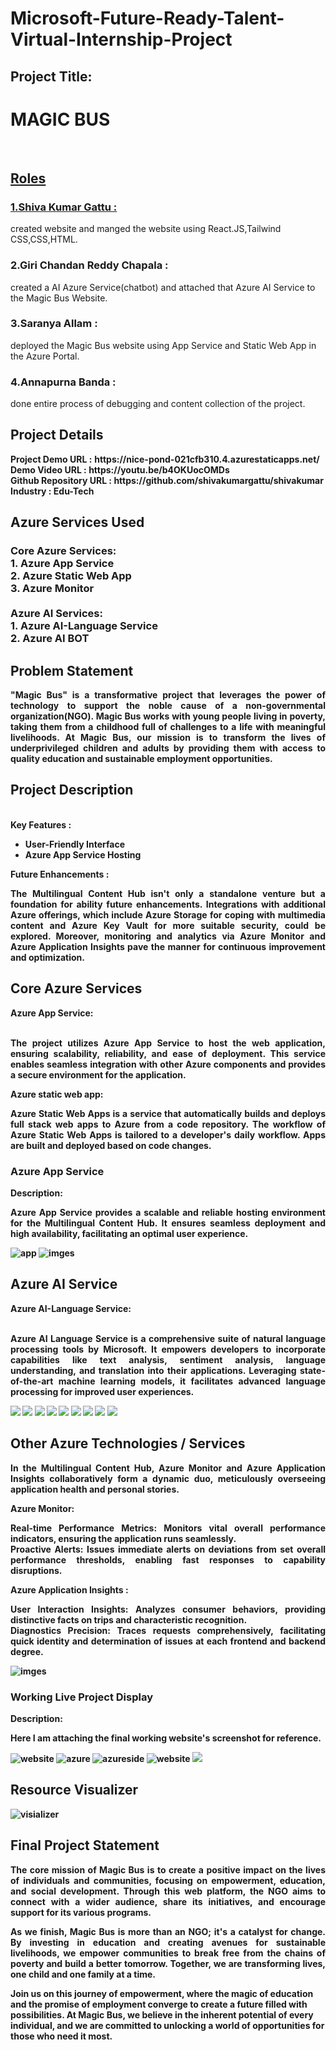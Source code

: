<h1>Microsoft-Future-Ready-Talent-Virtual-Internship-Project</h1>
<h2>Project Title:</h2><h1>MAGIC BUS</h1>
<br/>
<h2><b><u>Roles</u></b></h2>
<h3><u>1.Shiva Kumar Gattu :</u></h3> created website and manged the website using React.JS,Tailwind CSS,CSS,HTML.
<h3>2.Giri Chandan Reddy Chapala :</h3> created a AI Azure Service(chatbot) and attached that Azure AI Service to the Magic Bus Website.
<h3>3.Saranya Allam :</h3> deployed the Magic Bus website using App Service and Static Web App in the Azure Portal.
<h3>4.Annapurna Banda :</h3> done entire process of debugging and content collection of the project.
<br/>
<h2>Project Details</h2>
<b>Project Demo URL :</b> <b>https://nice-pond-021cfb310.4.azurestaticapps.net/ <br>
<b>Demo Video URL :</b> <b>https://youtu.be/b4OKUocOMDs <br>
<b>Github Repository URL :</b> <b>https://github.com/shivakumargattu/shivakumar<br>
<b>Industry :</b><b> Edu-Tech<br>
<h2>Azure Services Used</h2>
<h3>
Core Azure Services: <br>
1. Azure App Service <br>
2. Azure Static Web App <br>
3. Azure Monitor<br> <br>
Azure AI Services: <br>
1. Azure AI-Language Service <br>
2. Azure AI BOT
</h3>
<h2>Problem Statement</h2>
<p align="justify">"Magic Bus" is a transformative project that leverages the power of technology to support the noble cause of a non-governmental organization(NGO). Magic Bus works with young people living in poverty, taking them from a childhood full of challenges to a life with meaningful livelihoods. At Magic Bus, our mission is to transform the lives of underprivileged children and adults by providing them with access to quality education and sustainable employment opportunities.</p>
<h2>Project Description</h2>
<p align="justify"></p><br>
<b>Key Features :</b>
<ul>
    <li>User-Friendly Interface</li>
    <li>Azure App Service Hosting</li>
</ul>
<b>Future Enhancements :</b><br>
<p align="justify">The Multilingual Content Hub isn't only a standalone venture but a foundation for ability future enhancements. Integrations with additional Azure offerings, which include Azure Storage for coping with multimedia content and Azure Key Vault for more suitable security, could be explored. Moreover, monitoring and analytics via Azure Monitor and Azure Application Insights pave the manner for continuous improvement and optimization.</p>
<h2>Core Azure Services</h2>
<b>Azure App Service:</b><br><p align="justify"><br>The project utilizes Azure App Service to host the web application, ensuring scalability, reliability, and ease of deployment. This service enables seamless integration with other Azure components and provides a secure environment for the application.</p>

<b>Azure static web app:</b><br><p align="justify">Azure Static Web Apps is a service that automatically builds and deploys full stack web apps to Azure from a code repository. The workflow of Azure Static Web Apps is tailored to a developer's daily workflow. Apps are built and deployed based on code changes.</p>


<h3>Azure App Service</h3>
<b>Description:</b><p align="justify">Azure App Service provides a scalable and reliable hosting environment for the Multilingual Content Hub. It ensures seamless deployment and high availability, facilitating an optimal user experience.</p>
<img alt="app" src="https://github.com/shivakumargattu/shivakumar/assets/121631767/5cf679dd-ea38-466f-b49d-64962d0a34a7"/>

<img alt="imges" src="https://github.com/shivakumargattu/shivakumar/assets/121631767/ad2bfbfc-1fe9-49bc-b3c7-8905d3d67460"/>


<h2>Azure AI Service</h2>
<b>Azure AI-Language Service:</b><br><br><p align="justify">Azure AI Language Service is a comprehensive suite of natural language processing tools by Microsoft. It empowers developers to incorporate capabilities like text analysis, sentiment analysis, language understanding, and translation into their applications. Leveraging state-of-the-art machine learning models, it facilitates advanced language processing for improved user experiences.
</p>

<img src="https://github.com/shivakumargattu/shivakumar/assets/121631767/73740817-e1ed-4734-a8ab-4470812cd248"/>

<img src="https://github.com/shivakumargattu/shivakumar/assets/121631767/1f2e87b3-58db-4435-bb9f-c26040cfa22e"/>

<img src="https://github.com/shivakumargattu/shivakumar/assets/121631767/7d240474-eba3-4cd1-9512-bfce8db0b3e5"/>
<img src="https://github.com/shivakumargattu/shivakumar/assets/121631767/e3a9e5ce-7eb2-4041-a298-678a00ddfc62"/>
<img src="https://github.com/shivakumargattu/shivakumar/assets/121631767/33976c8d-7141-42ea-8d39-431dc5a12acd"/>
<img src="https://github.com/shivakumargattu/shivakumar/assets/121631767/f26e9762-8b9b-4784-9bb7-6921f2e8e7fc"/>

<img src="https://github.com/shivakumargattu/shivakumar/assets/121631767/8258fe1b-ee6d-49d2-a698-0ea7332f8478"/>

<img src="https://github.com/shivakumargattu/shivakumar/assets/121631767/dfda16f2-b9f6-481a-86a4-6168482f8c66"/> 
 <img src="https://github.com/shivakumargattu/shivakumar/assets/121631767/0bf2b46a-cd7b-4e37-b143-77bddd1fac73"/>





  
<h2>Other Azure Technologies / Services</h2>
<p align="justify">In the Multilingual Content Hub, Azure Monitor and Azure Application Insights collaboratively form a dynamic duo, meticulously overseeing application health and personal stories.</p>

<b>Azure Monitor:</b><p align="justify"><b>Real-time Performance Metrics:</b> Monitors vital overall performance indicators, ensuring the application runs seamlessly.<br>
<b>Proactive Alerts:</b> Issues immediate alerts on deviations from set overall performance thresholds, enabling fast responses to capability disruptions.</p>
<b>Azure Application Insights :</b><p align="justify">
<b>User Interaction Insights:</b> Analyzes consumer behaviors, providing distinctive facts on trips and characteristic recognition.<br>
<b>Diagnostics Precision:</b> Traces requests comprehensively, facilitating quick identity and determination of issues at each frontend and backend degree.

<img alt="imges" src="https://github.com/shivakumargattu/shivakumar/assets/121631767/a1a85cfe-bad6-47cc-9749-08d8dfb93ee7"/>


<h3>Working Live Project Display</h3>
<b>Description:</b><p align="justify">Here I am attaching the final working website's screenshot for reference.</p>

<img alt="website" src="https://github.com/shivakumargattu/shivakumar/assets/121631767/a3c35542-74b1-41c6-a747-08bca05719b9"/>
<img alt="azure" src="https://github.com/shivakumargattu/shivakumar/assets/121631767/8fd6db0d-5844-4c96-9b5a-30f0279df64f"/>
<img alt="azureside" src="https://github.com/shivakumargattu/shivakumar/assets/121631767/6d6936e2-168a-4563-b786-1cdf100aa7e3"/>

<img alt="website" src="https://github.com/shivakumargattu/shivakumar/assets/121631767/77ad7fb2-a5bf-4593-98e2-41bdeb87ab22"/>
<img src="https://github.com/shivakumargattu/shivakumar/assets/121631767/dda747fa-7a14-4252-a98d-7e7c2c264de7"/>
<h2>Resource Visualizer </h2>
<img alt="visializer" src="https://github.com/shivakumargattu/shivakumar/assets/121631767/02a65190-987e-4e86-aac6-bda55ab744f9"/>

<h2>Final Project Statement</h2>
<p align="justify">The core mission of Magic Bus is to create a positive impact on
the lives of individuals and communities, focusing on empowerment,
education, and social development. Through this web platform, the NGO
aims to connect with a wider audience, share its initiatives, and
encourage support for its various programs.
</p>
<p align="justify">
<b>As we finish, Magic Bus is more than an NGO; it's a catalyst for change. By investing in education and creating avenues for sustainable livelihoods, we empower communities to break free from the chains of poverty and build a better tomorrow. Together, we are transforming lives, one child and one family at a time.

Join us on this journey of empowerment, where the magic of education and the promise of employment converge to create a future filled with possibilities. At Magic Bus, we believe in the inherent potential of every individual, and we are committed to unlocking a world of opportunities for those who need it most.</b>
</p> <br>
